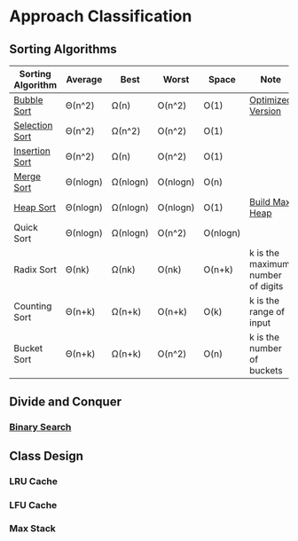 # Approach Classification

## Sorting Algorithms

| Sorting Algorithm | Average | Best | Worst | Space | Note |
|---| ----- | -------- | ---------- |--------- |------- |
|[Bubble Sort](./Classification/Bubble_Sort.py)| Θ(n^2) | Ω(n) | O(n^2) | O(1) |[Optimized Version](./Classification/Bubble_Sort_optimized.py)|
|[Selection Sort](./Classification/Selection_Sort.py)| Θ(n^2) | Ω(n^2) | O(n^2) | O(1) | |
|[Insertion Sort](./Classification/Insertion_sort.py)| Θ(n^2) | Ω(n) | O(n^2) | O(1) | |
|[Merge Sort](./Classification/Merge_Sort.py)| Θ(nlogn) | Ω(nlogn) | O(nlogn) | O(n) | |
|[Heap Sort](./Classification/Heap_Sort.py)| Θ(nlogn) | Ω(nlogn) | O(nlogn) | O(1) |[Build Max Heap](https://www.geeksforgeeks.org/building-heap-from-array/)|
|Quick Sort| Θ(nlogn) | Ω(nlogn) | O(n^2) | O(nlogn)| |
|Radix Sort| Θ(nk) | Ω(nk) | O(nk) | O(n+k) |k is the maximum number of digits|
|Counting Sort| Θ(n+k) | Ω(n+k) | O(n+k) | O(k) |k is the range of input|
|Bucket Sort| Θ(n+k) | Ω(n+k) | O(n^2) | O(n) |k is the number of buckets|

## Divide and Conquer

### [Binary Search](./Classification/Binary_Search.py)



## Class Design

### LRU Cache

### LFU Cache

### Max Stack














